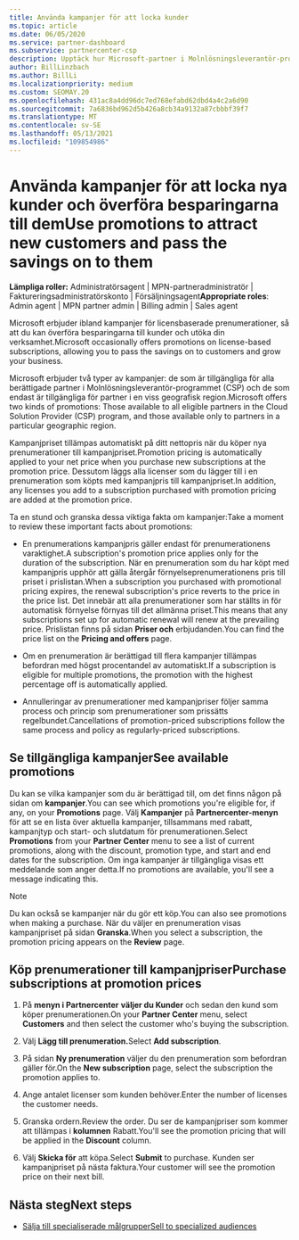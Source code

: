```yaml
---
title: Använda kampanjer för att locka kunder
ms.topic: article
ms.date: 06/05/2020
ms.service: partner-dashboard
ms.subservice: partnercenter-csp
description: Upptäck hur Microsoft-partner i Molnlösningsleverantör-programmet kan köpa prenumerationer till kampanjpris och spara pengar till sina kunder.
author: BillLinzbach
ms.author: BillLi
ms.localizationpriority: medium
ms.custom: SEOMAY.20
ms.openlocfilehash: 431ac8a4dd96dc7ed768efabd62dbd4a4c2a6d90
ms.sourcegitcommit: 7a6836bd962d5b426a8cb34a9132a87cbbbf39f7
ms.translationtype: MT
ms.contentlocale: sv-SE
ms.lasthandoff: 05/13/2021
ms.locfileid: "109854986"
---
```

# <a name="use-promotions-to-attract-new-customers-and-pass-the-savings-on-to-them"></a><span data-ttu-id="2f658-103">Använda kampanjer för att locka nya kunder och överföra besparingarna till dem</span><span class="sxs-lookup"><span data-stu-id="2f658-103">Use promotions to attract new customers and pass the savings on to them</span></span>



<span data-ttu-id="2f658-104">**Lämpliga roller:** Administratörsagent | MPN-partneradministratör | Faktureringsadministratörskonto | Försäljningsagent</span><span class="sxs-lookup"><span data-stu-id="2f658-104">**Appropriate roles**: Admin agent | MPN partner admin | Billing admin | Sales agent</span></span>


<span data-ttu-id="2f658-105">Microsoft erbjuder ibland kampanjer för licensbaserade prenumerationer, så att du kan överföra besparingarna till kunder och utöka din verksamhet.</span><span class="sxs-lookup"><span data-stu-id="2f658-105">Microsoft occasionally offers promotions on license-based subscriptions, allowing you to pass the savings on to customers and grow your business.</span></span> 

<span data-ttu-id="2f658-106">Microsoft erbjuder två typer av kampanjer: de som är tillgängliga för alla berättigade partner i Molnlösningsleverantör-programmet (CSP) och de som endast är tillgängliga för partner i en viss geografisk region.</span><span class="sxs-lookup"><span data-stu-id="2f658-106">Microsoft offers two kinds of promotions: Those available to all eligible partners in the Cloud Solution Provider (CSP) program, and those available only to partners in a particular geographic region.</span></span>

<span data-ttu-id="2f658-107">Kampanjpriset tillämpas automatiskt på ditt nettopris när du köper nya prenumerationer till kampanjpriset.</span><span class="sxs-lookup"><span data-stu-id="2f658-107">Promotion pricing is automatically applied to your net price when you purchase new subscriptions at the promotion price.</span></span> <span data-ttu-id="2f658-108">Dessutom läggs alla licenser som du lägger till i en prenumeration som köpts med kampanjpris till kampanjpriset.</span><span class="sxs-lookup"><span data-stu-id="2f658-108">In addition, any licenses you add to a subscription purchased with promotion pricing are added at the promotion price.</span></span> 

<span data-ttu-id="2f658-109">Ta en stund och granska dessa viktiga fakta om kampanjer:</span><span class="sxs-lookup"><span data-stu-id="2f658-109">Take a moment to review these important facts about promotions:</span></span>

- <span data-ttu-id="2f658-110">En prenumerations kampanjpris gäller endast för prenumerationens varaktighet.</span><span class="sxs-lookup"><span data-stu-id="2f658-110">A subscription's promotion price applies only for the duration of the subscription.</span></span> <span data-ttu-id="2f658-111">När en prenumeration som du har köpt med kampanjpris upphör att gälla återgår förnyelseprenumerationens pris till priset i prislistan.</span><span class="sxs-lookup"><span data-stu-id="2f658-111">When a subscription you purchased with promotional pricing expires, the renewal subscription's price reverts to the price in the price list.</span></span> <span data-ttu-id="2f658-112">Det innebär att alla prenumerationer som har ställts in för automatisk förnyelse förnyas till det allmänna priset.</span><span class="sxs-lookup"><span data-stu-id="2f658-112">This means that any subscriptions set up for automatic renewal will renew at the prevailing price.</span></span> <span data-ttu-id="2f658-113">Prislistan finns på sidan **Priser och** erbjudanden.</span><span class="sxs-lookup"><span data-stu-id="2f658-113">You can find the price list on the **Pricing and offers** page.</span></span>

- <span data-ttu-id="2f658-114">Om en prenumeration är berättigad till flera kampanjer tillämpas befordran med högst procentandel av automatiskt.</span><span class="sxs-lookup"><span data-stu-id="2f658-114">If a subscription is eligible for multiple promotions, the promotion with the highest percentage off is automatically applied.</span></span>

- <span data-ttu-id="2f658-115">Annulleringar av prenumerationer med kampanjpriser följer samma process och princip som prenumerationer som prissätts regelbundet.</span><span class="sxs-lookup"><span data-stu-id="2f658-115">Cancellations of promotion-priced subscriptions follow the same process and policy as regularly-priced subscriptions.</span></span>

## <a name="see-available-promotions"></a><span data-ttu-id="2f658-116">Se tillgängliga kampanjer</span><span class="sxs-lookup"><span data-stu-id="2f658-116">See available promotions</span></span>

<span data-ttu-id="2f658-117">Du kan se vilka kampanjer som du är berättigad till, om det finns någon på sidan om **kampanjer**.</span><span class="sxs-lookup"><span data-stu-id="2f658-117">You can see which promotions you're eligible for, if any, on your **Promotions** page.</span></span> <span data-ttu-id="2f658-118">Välj **Kampanjer** på **Partnercenter-menyn** för att se en lista över aktuella kampanjer, tillsammans med rabatt, kampanjtyp och start- och slutdatum för prenumerationen.</span><span class="sxs-lookup"><span data-stu-id="2f658-118">Select **Promotions** from your **Partner Center** menu to see a list of current promotions, along with the discount, promotion type, and start and end dates for the subscription.</span></span> <span data-ttu-id="2f658-119">Om inga kampanjer är tillgängliga visas ett meddelande som anger detta.</span><span class="sxs-lookup"><span data-stu-id="2f658-119">If no promotions are available, you'll see a message indicating this.</span></span> 

> [!NOTE]  
> <span data-ttu-id="2f658-120">Du kan också se kampanjer när du gör ett köp.</span><span class="sxs-lookup"><span data-stu-id="2f658-120">You can also see promotions when making a purchase.</span></span> <span data-ttu-id="2f658-121">När du väljer en prenumeration visas kampanjpriset på sidan **Granska**.</span><span class="sxs-lookup"><span data-stu-id="2f658-121">When you select a subscription, the promotion pricing appears on the **Review** page.</span></span>

## <a name="purchase-subscriptions-at-promotion-prices"></a><span data-ttu-id="2f658-122">Köp prenumerationer till kampanjpriser</span><span class="sxs-lookup"><span data-stu-id="2f658-122">Purchase subscriptions at promotion prices</span></span>

1. <span data-ttu-id="2f658-123">På **menyn i Partnercenter** **väljer du Kunder** och sedan den kund som köper prenumerationen.</span><span class="sxs-lookup"><span data-stu-id="2f658-123">On your **Partner Center** menu, select **Customers** and then select the customer who's buying the subscription.</span></span> 

2. <span data-ttu-id="2f658-124">Välj **Lägg till prenumeration.**</span><span class="sxs-lookup"><span data-stu-id="2f658-124">Select **Add subscription**.</span></span>

3. <span data-ttu-id="2f658-125">På sidan **Ny prenumeration** väljer du den prenumeration som befordran gäller för.</span><span class="sxs-lookup"><span data-stu-id="2f658-125">On the **New subscription** page, select the subscription the promotion applies to.</span></span>

4. <span data-ttu-id="2f658-126">Ange antalet licenser som kunden behöver.</span><span class="sxs-lookup"><span data-stu-id="2f658-126">Enter the number of licenses the customer needs.</span></span> 

5. <span data-ttu-id="2f658-127">Granska ordern.</span><span class="sxs-lookup"><span data-stu-id="2f658-127">Review the order.</span></span> <span data-ttu-id="2f658-128">Du ser de kampanjpriser som kommer att tillämpas i **kolumnen** Rabatt.</span><span class="sxs-lookup"><span data-stu-id="2f658-128">You'll see the promotion pricing that will be applied in the **Discount** column.</span></span>  

6. <span data-ttu-id="2f658-129">Välj **Skicka för** att köpa.</span><span class="sxs-lookup"><span data-stu-id="2f658-129">Select **Submit** to purchase.</span></span> <span data-ttu-id="2f658-130">Kunden ser kampanjpriset på nästa faktura.</span><span class="sxs-lookup"><span data-stu-id="2f658-130">Your customer will see the promotion price on their next bill.</span></span>  


## <a name="next-steps"></a><span data-ttu-id="2f658-131">Nästa steg</span><span class="sxs-lookup"><span data-stu-id="2f658-131">Next steps</span></span>

- [<span data-ttu-id="2f658-132">Sälja till specialiserade målgrupper</span><span class="sxs-lookup"><span data-stu-id="2f658-132">Sell to specialized audiences</span></span>](sell-to-education-customers.md)